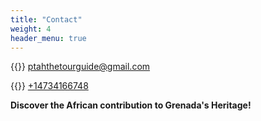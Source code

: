 ```yaml
---
title: "Contact"
weight: 4
header_menu: true
---
```


{{<icon class="fa fa-envelope">}}&nbsp;[ptahthetourguide@gmail.com](mailto:your-ptahthetourguide@gmail.com)

{{<icon class="fa fa-whatsapp">}}&nbsp;[+14734166748](tel:+147341666748)

**Discover the African contribution to Grenada's Heritage!**
